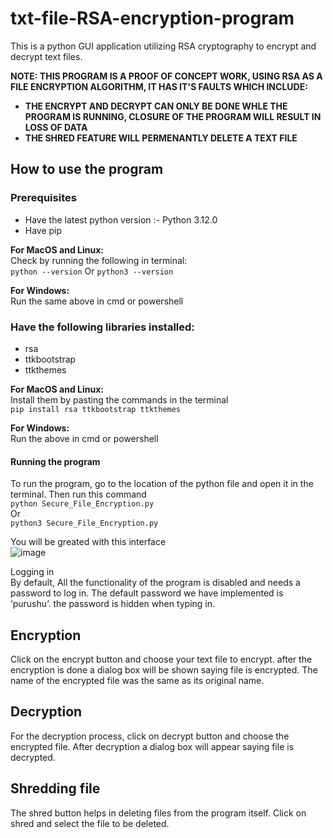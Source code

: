 # txt-file-RSA-encryption-program
This is a python GUI application utilizing RSA cryptography to encrypt and decrypt text files.

**NOTE: THIS PROGRAM IS A PROOF OF CONCEPT WORK, USING RSA AS A FILE ENCRYPTION ALGORITHM, IT HAS IT'S FAULTS WHICH INCLUDE:**  
* **THE ENCRYPT AND DECRYPT CAN ONLY BE DONE WHLE THE PROGRAM IS RUNNING, CLOSURE OF THE PROGRAM WILL RESULT IN LOSS OF DATA**
* **THE SHRED FEATURE WILL PERMENANTLY DELETE A TEXT FILE**
  
## How to use the program
### Prerequisites
* Have the latest python version :- Python 3.12.0 
* Have pip

**For MacOS and Linux:**  
Check by running the following in terminal:  
`python --version` Or  `python3 --version`

**For Windows:**  
Run the same above in cmd or powershell

### Have the following libraries installed:
* rsa
* ttkbootstrap
* ttkthemes

**For MacOS and Linux:**  
Install them by pasting the commands in the terminal  
`pip install rsa ttkbootstrap ttkthemes`
 
**For Windows:**  
Run the above in cmd or powershell


#### Running the program

To run the program, go to the location of the python file and open it in the terminal. Then run this command  
`python Secure_File_Encryption.py`  
Or  
`python3 Secure_File_Encryption.py`

You will be greated with this interface  
![image](https://github.com/samyboi16/txt-file-RSA-encryption-program/assets/95954618/aa1445ad-9d67-4de1-bc74-b9b6c4d09311)

Logging in  
By default, All the functionality of the program is disabled and needs a password to log in. The default password we have implemented is ‘purushu’. the password is hidden when typing in.

## Encryption  
Click on the encrypt button and choose your text file to encrypt. after the encryption is done a dialog box will be shown saying file is encrypted. The name of the encrypted file was the same as its original name.

## Decryption  
For the decryption process, click on decrypt button and choose the encrypted file. After decryption a dialog box will appear saying file is decrypted.

## Shredding file  
The shred button helps in deleting files from the program itself. Click on shred and select the file to be deleted.

  
